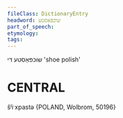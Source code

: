 ```yaml
---
fileClass: DictionaryEntry
headword: שוכפּאַסטע
part_of_speech: 
etymology: 
tags: 
---
```

שוכפּאַסטע
די
'shoe polish'

CENTRAL
========

šʲiˑxpastə {POLAND, Wolbrom, 50196}